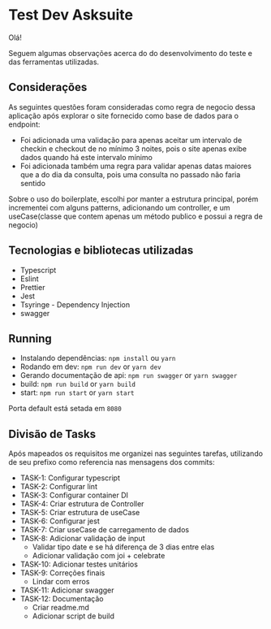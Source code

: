# Test Dev Asksuite

Olá!

Seguem algumas observações acerca do do desenvolvimento do teste e das ferramentas utilizadas.

## Considerações

As seguintes questões foram consideradas como regra de negocio dessa aplicação após explorar o site fornecido como base de dados para o endpoint:

* Foi adicionada uma validação para apenas aceitar um intervalo de checkin e checkout de no mínimo 3 noites, pois o site apenas exibe dados quando há este intervalo mínimo
* Foi adicionada também uma regra para validar apenas datas maiores que a do dia da consulta, pois uma consulta no passado não faria sentido

Sobre o uso do boilerplate, escolhi por manter a estrutura principal, porém incrementei com alguns patterns, adicionando um controller, e um useCase(classe que contem apenas um método publico e possui a regra de negocio)


## Tecnologias e bibliotecas utilizadas

* Typescript
* Eslint
* Prettier
* Jest
* Tsyringe - Dependency Injection
* swagger


## Running

* Instalando dependências: `npm install` ou `yarn`
* Rodando em dev: `npm run dev` or `yarn dev`
* Gerando documentação de api: `npm run swagger` or `yarn swagger`
* build: `npm run build` or `yarn build`
* start: `npm run start` or `yarn start`

Porta default está setada em `8080`


## Divisão de Tasks

Após mapeados os requisitos me organizei nas seguintes tarefas, utilizando de seu prefixo como referencia nas mensagens dos commits:

* TASK-1: Configurar typescript
* TASK-2: Configurar lint
* TASK-3: Configurar container DI
* TASK-4: Criar estrutura de Controller
* TASK-5: Criar estrutura de useCase
* TASK-6: Configurar jest
* TASK-7: Criar useCase de carregamento de dados
* TASK-8: Adicionar validação de input
    * Validar tipo date e se há diferença de 3 dias entre elas
    * Adicionar validação com joi + celebrate
* TASK-10: Adicionar testes unitários
* TASK-9: Correções finais
    * Lindar com erros
* TASK-11: Adicionar swagger
* TASK-12: Documentação
    * Criar readme.md
    * Adicionar script de build